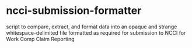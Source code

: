 # ncci-submission-formatter
script to compare, extract, and format data into an opaque and strange whitespace-delimited file formatted as required for submission to NCCI for Work Comp Claim Reporting
